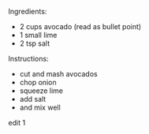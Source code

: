 Ingredients:
- 2 cups avocado (read as bullet point)
- 1 small lime
- 2 tsp salt

Instructions:
- cut and mash avocados
- chop onion
- squeeze lime
- add salt
- and mix well

edit 1

